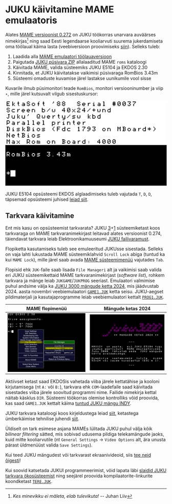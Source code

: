 # JUKU käivitamine MAME emulaatoris

Alates [MAME versioonist 0.272](https://github.com/mamedev/mame/releases/tag/mame0272) on JUKU töökorras unarvara auväärses nimekirjas[^1] ning saad Eesti legendaarse kooliarvuti suurema jukerdamiseta oma töölaual käima lasta (veebiversioon proovimiseks [siin](https://infoaed.ee/juku/)). Selleks tuleb:

1. Laadida alla [MAME emulaatori töölauaversioon](https://www.mamedev.org/release.html)
2. Paigutada [JUKU püsivara ZIP](https://github.com/infoaed/juku3000/raw/refs/heads/master/roms/juku.zip) allalaaditud MAME `roms` kataloogi
3. Käivitada MAME, valida süsteemiks JUKU E5104 ja EKDOS 2.30
4. Kinnitada, et JUKU käivitatakse vaikimisi püsivaraga RomBios 3.43m
5. Süsteemi omaduste kuvamise järel lastakse uunikumile vool sisse

Kuvarile ilmub püsimonitori teade `RomBios`, monitori versiooninumber ja viip `∗`, mille järel kutsuvalt vilgub sisestuskursor:

[![EKDOS 2.30 alglaadimine püsimonitorist Rombios 3.43m juhtklahvidega «T», «D», «D»](/images/jukubuut.gif)](https://commons.wikimedia.org/wiki/File:Juku_E5101_booting_up_EKDOS_2.30,_displaying_readme_file_on_screen.webm)

JUKU E5104 opsüsteemi EKDOS alglaadimiseks tuleb vajutada `T`, `D`, `D`, täpsemad opsüsteemi juhised [leiad siit](juku-k%C3%A4sud.md).

## Tarkvara käivitamine

Ent mis kasu on opsüsteemist tarkvarata? JUKU [3](https://elektroonikamuuseum.ee/juku_arvuti_tarkvara.html)+[1](ekdos230.md) süsteemiketast koos tarkvaraga on MAME tarkvaranimekirjast leitavad alates versioonist 0.274, täiendavat tarkvara leiab Elektroonikamuuseumi [JUKU failivaramust](https://elektroonikamuuseum.ee/failid/juku/tarkvara/).

Flopiketta kasutamiseks tuleb see emuleeritud JUKUsse sisestada. Selleks on vaja lahti lukustada MAME süsteemiklahvid `Scroll Lock` abiga (tuntud ka kui `MAME Lock`), mille järel saab avada [MAME süsteemimenüü](https://docs.mamedev.org/usingmame/mamemenus.html) vajutades `Tab`.

Flopisid ehk `JUK`-faile saab lisada `File Manageri` alt ja vaikimisi saab valida eri JUKU süsteemikettaid MAME tarkvaranimekirjast (_software list_), rohkem tarkvara ja mänge leiab `JUKGAME`/`JUKPROG` seeriast. Emulaatori valmimise puhul andsime välja ka [JUKU 3000 mängude ketta 2024](mängude-ketas-2024.md), mis jäädvustab 2024. aasta novembri veebiemulaatori [`GAME1.JUK`](https://infoaed.ee/juku/game1.juk) ketta seisu. JUKU-aegset pildimaterjali ja kasutajaprogramme leiab veebiemulaatori kettalt [`PROG1.JUK`](https://infoaed.ee/juku/prog1.juk).

MAME flopimenüü | Mängude ketas 2024
:-------------------------:|:-------------------------:
[![Scroll Locki (tuntud ka kui MAME Lock) vajutamise järel saab TABiga avada MAME flopimenüü](/images/mame-flopimenyy.png)](https://docs.mamedev.org/usingmame/mamemenus.html)  |  [![Emulaatori valmimise puhul anti välja Juku 3000 mängude ketas 2024](/images/j3k-games2024f.png)](mängude-ketas-2024.md)

Aktiivset ketast saad EKDOSis vahetada viiba järele kettatähise ja kooloni kirjutamisega (nt `A:` või `B:`), tarkvara ehk `COM`-laadefaile saad käivitada sisestades viiba järele soovitud programmi nime. Failide nimekirja kettal näitab käsklus `DIR`. Süsteemi töökorras olemise kontrolliks võid proovida, kas saad `GAME1.JUK` kettalt käima [tuntud JUKU mängu INDY](https://et.wikipedia.org/wiki/Indy_looking_for_Jewels...).

JUKU tarkvara kataloogi koos kirjeldustega leiad [siit](tarkvara-kataloog.md), ketastega ümberkäimise tehnilise juhendi [siit](kettad.md).

Üldiselt on tark esimese asjana MAMEs lülitada JUKU puhul välja kõik _bilinear filtering_ sätted, mis sobivad udusema pildiga telekamängude jaoks, kuid mitte kooliarvutile (nt `General Settings` -> `Video Options` alt, ära unusta pärast üldmenüüst valida `Save Settings`).

Kui teed JUKU mängudest või tarkvarast ekraanivideoid, siis [tee neid õigesti](videod.md)!

Kui soovid katsetada JUKUl programmeerimist, võid lapata läbi [slaidid JUKU tarkvara ökosüsteemist](https://p6drad-teel.net/~p6der/juku-hingeelu_2024_videota.pdf) ning seejärel proovida kompilaatorite-linkurite koondketast [`TERE.JUK`](https://github.com/infoaed/juku3000/raw/refs/heads/master/src/juhan/tere.juk).

[^1]: _Kes minevikku ei mäleta, elab tulevikuta!_ -- Juhan Liiv
